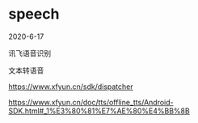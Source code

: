 # speech
2020-6-17

讯飞语音识别

文本转语音

https://www.xfyun.cn/sdk/dispatcher

https://www.xfyun.cn/doc/tts/offline_tts/Android-SDK.html#_1%E3%80%81%E7%AE%80%E4%BB%8B